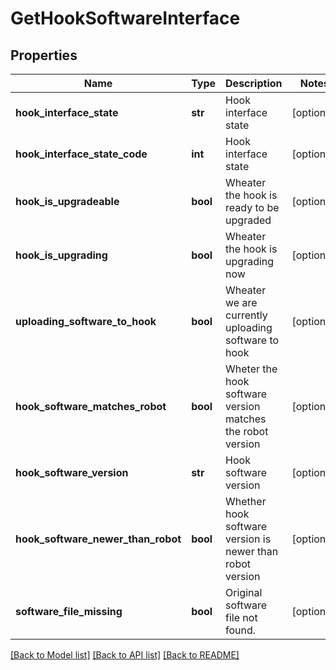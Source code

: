 # GetHookSoftwareInterface

## Properties
Name | Type | Description | Notes
------------ | ------------- | ------------- | -------------
**hook_interface_state** | **str** | Hook interface state | [optional] 
**hook_interface_state_code** | **int** | Hook interface state | [optional] 
**hook_is_upgradeable** | **bool** | Wheater the hook is ready to be upgraded | [optional] 
**hook_is_upgrading** | **bool** | Wheater the hook is upgrading now | [optional] 
**uploading_software_to_hook** | **bool** | Wheater we are currently uploading software to hook | [optional] 
**hook_software_matches_robot** | **bool** | Wheter the hook software version matches the robot version | [optional] 
**hook_software_version** | **str** | Hook software version | [optional] 
**hook_software_newer_than_robot** | **bool** | Whether hook software version is newer than robot version | [optional] 
**software_file_missing** | **bool** | Original software file not found. | [optional] 

[[Back to Model list]](../README.md#documentation-for-models) [[Back to API list]](../README.md#documentation-for-api-endpoints) [[Back to README]](../README.md)


